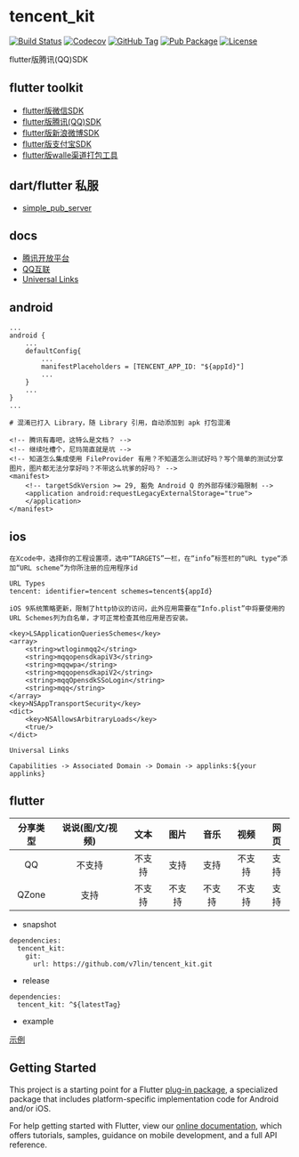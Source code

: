 # tencent_kit

[![Build Status](https://cloud.drone.io/api/badges/v7lin/tencent_kit/status.svg)](https://cloud.drone.io/v7lin/tencent_kit)
[![Codecov](https://codecov.io/gh/v7lin/tencent_kit/branch/master/graph/badge.svg)](https://codecov.io/gh/v7lin/tencent_kit)
[![GitHub Tag](https://img.shields.io/github/tag/v7lin/tencent_kit.svg)](https://github.com/v7lin/tencent_kit/releases)
[![Pub Package](https://img.shields.io/pub/v/tencent_kit.svg)](https://pub.dartlang.org/packages/tencent_kit)
[![License](https://img.shields.io/badge/License-Apache%202.0-blue.svg)](https://github.com/v7lin/tencent_kit/blob/master/LICENSE)

flutter版腾讯(QQ)SDK

## flutter toolkit

* [flutter版微信SDK](https://github.com/v7lin/wechat_kit)
* [flutter版腾讯(QQ)SDK](https://github.com/v7lin/tencent_kit)
* [flutter版新浪微博SDK](https://github.com/v7lin/weibo_kit)
* [flutter版支付宝SDK](https://github.com/v7lin/alipay_kit)
* [flutter版walle渠道打包工具](https://github.com/v7lin/walle_kit)

## dart/flutter 私服

* [simple_pub_server](https://github.com/v7lin/simple_pub_server)

## docs

* [腾讯开放平台](https://open.tencent.com/)
* [QQ互联](http://wiki.connect.qq.com/)
* [Universal Links](https://developer.apple.com/library/archive/documentation/General/Conceptual/AppSearch/UniversalLinks.html)

## android

```
...
android {
    ...
    defaultConfig{
        ...
        manifestPlaceholders = [TENCENT_APP_ID: "${appId}"]
        ...
    }
    ...
}
...
```

```
# 混淆已打入 Library，随 Library 引用，自动添加到 apk 打包混淆
```

```
<!-- 腾讯有毒吧，这特么是文档？ -->
<!-- 继续吐槽个，尼玛简直就是坑 -->
<!-- 知道怎么集成使用 FileProvider 有用？不知道怎么测试好吗？写个简单的测试分享图片，图片都无法分享好吗？不带这么坑爹的好吗？ -->
<manifest>
    <!-- targetSdkVersion >= 29, 豁免 Android Q 的外部存储沙箱限制 -->
    <application android:requestLegacyExternalStorage="true">
    </application>
</manifest>
```

## ios

```
在Xcode中，选择你的工程设置项，选中“TARGETS”一栏，在“info”标签栏的“URL type“添加“URL scheme”为你所注册的应用程序id

URL Types
tencent: identifier=tencent schemes=tencent${appId}
```

```
iOS 9系统策略更新，限制了http协议的访问，此外应用需要在“Info.plist”中将要使用的URL Schemes列为白名单，才可正常检查其他应用是否安装。

<key>LSApplicationQueriesSchemes</key>
<array>
    <string>wtloginmqq2</string>
    <string>mqqopensdkapiV3</string>
    <string>mqqwpa</string>
    <string>mqqopensdkapiV2</string>
    <string>mqqOpensdkSSoLogin</string>
    <string>mqq</string>
</array>
<key>NSAppTransportSecurity</key>
<dict>
    <key>NSAllowsArbitraryLoads</key>
    <true/>
</dict>
```

```
Universal Links

Capabilities -> Associated Domain -> Domain -> applinks:${your applinks}
```

## flutter

|分享类型|说说(图/文/视频)|文本|图片|音乐|视频|网页|
|:---:|:---:|:---:|:---:|:---:|:---:|:---:|
|QQ|不支持|不支持|支持|支持|不支持|支持|
|QZone|支持|不支持|不支持|不支持|不支持|支持|

* snapshot

```
dependencies:
  tencent_kit:
    git:
      url: https://github.com/v7lin/tencent_kit.git
```

* release

```
dependencies:
  tencent_kit: ^${latestTag}
```

* example

[示例](./example/lib/main.dart)

## Getting Started

This project is a starting point for a Flutter
[plug-in package](https://flutter.dev/developing-packages/),
a specialized package that includes platform-specific implementation code for
Android and/or iOS.

For help getting started with Flutter, view our 
[online documentation](https://flutter.dev/docs), which offers tutorials, 
samples, guidance on mobile development, and a full API reference.
